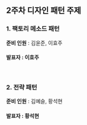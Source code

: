 ## 2주차 디자인 패턴 주제
### 1. 팩토리 메소드 패턴
**준비 인원** : 김윤준, 이효주
#### 발표자 : 이효주
</br>

### 2. 전략 패턴
**준비 인원** : 김예슬, 황석현
#### 발표자 : 황석현
